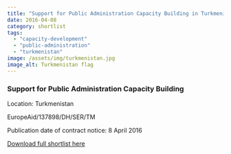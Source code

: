 ```yaml
---
title: "Support for Public Administration Capacity Building in Turkmenistan"
date: 2016-04-08
category: shortlist
tags: 
  - "capacity-development"
  - "public-administration"
  - "turkmenistan"
image: /assets/img/turkmenistan.jpg
image_alt: Turkmenistan flag
---
```


### Support for Public Administration Capacity Building

Location: Turkmenistan

EuropeAid/137898/DH/SER/TM

Publication date of contract notice: 8 April 2016

[Download full shortlist here](http://epm.lv/files/shortlist_137898_Turkmenistan_Capacity.pdf)
